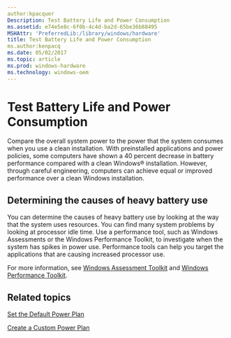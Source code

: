 ```yaml
---
author:kpacquer
Description: Test Battery Life and Power Consumption
ms.assetid: e74e5e8c-6f0b-4c4d-ba2d-65be36b88495
MSHAttr: 'PreferredLib:/library/windows/hardware'
title: Test Battery Life and Power Consumption
ms.author:kenpacq
ms.date: 05/02/2017
ms.topic: article
ms.prod: windows-hardware
ms.technology: windows-oem
---
```


# Test Battery Life and Power Consumption


Compare the overall system power to the power that the system consumes when you use a clean installation. With preinstalled applications and power policies, some computers have shown a 40 percent decrease in battery performance compared with a clean Windows® installation. However, through careful engineering, computers can achieve equal or improved performance over a clean Windows installation.

## <span id="Determining_the_causes_of_heavy_battery_use_"></span><span id="determining_the_causes_of_heavy_battery_use_"></span><span id="DETERMINING_THE_CAUSES_OF_HEAVY_BATTERY_USE_"></span>Determining the causes of heavy battery use


You can determine the causes of heavy battery use by looking at the way that the system uses resources. You can find many system problems by looking at processor idle time. Use a performance tool, such as Windows Assessments or the Windows Performance Toolkit, to investigate when the system has spikes in power use. Performance tools can help you target the applications that are causing increased processor use.

For more information, see [Windows Assessment Toolkit](http://go.microsoft.com/fwlink/?LinkId=214554) and [Windows Performance Toolkit](http://go.microsoft.com/fwlink/?LinkId=228914).

## <span id="related_topics"></span>Related topics


[Set the Default Power Plan](set-the-default-power-plan-technicalreference.md)

[Create a Custom Power Plan](create-a-custom-power-plan-technicalreference.md)

 

 






